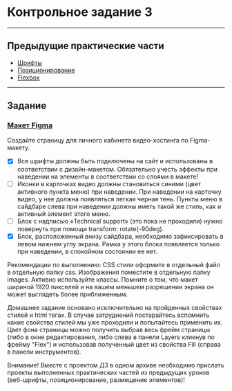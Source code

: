 # Контрольное задание 3

___

## Предыдущие практические части

- [Шрифты](https://github.com/vin-ig/frontend--3_8_fonts)
- [Позиционирование](https://github.com/vin-ig/frontend--3_9_position)
- [Flexbox](https://github.com/vin-ig/frontend--3_10_flexbox)

___

## Задание

### [Макет Figma](https://www.figma.com/design/mMAuhQxaGFie8blUUfXozU/hw4?node-id=0-1&p=f&t=0dHkwlY1FJDoUuT4-0)

Создайте страницу для личного кабинета видео-хостинга по Figma-макету.

- [x] Все шрифты должны быть подключены на сайт и использованы в соответствии с дизайн-макетом. Обязательно учесть
  эффекты при наведении на элементы в соответствии со слоями в макете!
- [ ] Иконки в карточках видео должны становиться синими (цвет активного пункта меню) при наведении. При наведении на
  карточку видео, у нее должна появляться легкая черная тень. Пункты меню в сайдбаре слева при наведении должны иметь
  такой же стиль, как и активный элемент этого меню.
- [ ] Блок с надписью «Technical support» (это пока не проходили) нужно повернуть при помощи transform: rotate(-90deg).
- [x] Блок, расположенный внизу сайдбара, необходимо зафиксировать в левом нижнем углу экрана. Рамка у этого блока
  появляется только при наведении, в спокойном состоянии ее нет.

Рекомендации по выполнению: CSS стили оформите в отдельный файл в отдельную папку css. Изображения поместите в отдельную
папку images. Активно используйте классы. Помните о том, что макет шириной 1920 пикселей и на вашем меньшем разрешении
экрана он может выглядеть более приближенным.

Домашнее задание основано исключительно на пройденных свойствах стилей и html тегах. В случае затруднений постарайтесь
вспомнить какие свойства стилей мы уже проходили и попытайтесь применить их. Цвет фона страницы можно получить выбрав
весь фрейм страницы (либо в окне редактирования, либо слева в панели Layers кликнув по фрейму "Flex") и использовав
полученный цвет из свойства Fill (справа в панели инструментов).

Внимание! Вместе с проектом ДЗ в одном архиве необходимо прислать проекты выполненных практических частей из предыдущих
уроков (веб-шрифты, позиционирование, размещение элементов)!
